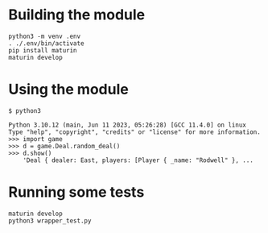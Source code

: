 # Building the module
    
    python3 -m venv .env
    . ./.env/bin/activate
    pip install maturin
    maturin develop

# Using the module

    $ python3

    Python 3.10.12 (main, Jun 11 2023, 05:26:28) [GCC 11.4.0] on linux
    Type "help", "copyright", "credits" or "license" for more information.
    >>> import game
    >>> d = game.Deal.random_deal()
    >>> d.show()
        'Deal { dealer: East, players: [Player { _name: "Rodwell" }, ...

# Running some tests

    maturin develop
    python3 wrapper_test.py
